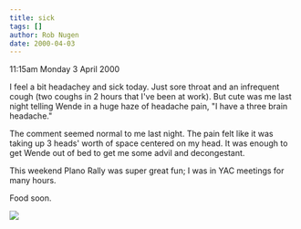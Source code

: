 ```yaml
---
title: sick
tags: []
author: Rob Nugen
date: 2000-04-03
---
```


<p class=date>11:15am Monday 3 April 2000</p>

<p>I feel a bit headachey and sick today.  Just sore throat and an 
infrequent cough (two coughs in 2 hours that I've been at work).  But cute 
was me last night telling Wende in a huge haze of headache pain, "I have a 
three brain headache."

<p>The comment seemed normal to me last night.  The pain felt like it was 
taking up 3 heads' worth of space centered on my head.  It was enough to 
get Wende out of bed to get me some advil and decongestant.

<p>This weekend Plano Rally was super great fun; I was in YAC meetings for 
many hours.

<p>Food soon.

<p><img src="/images/rob/wL-ROB.gif">

